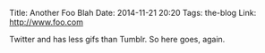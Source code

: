 Title: Another Foo Blah
Date: 2014-11-21 20:20
Tags: the-blog
Link: http://www.foo.com

Twitter and has less gifs than Tumblr. So here goes, again.
